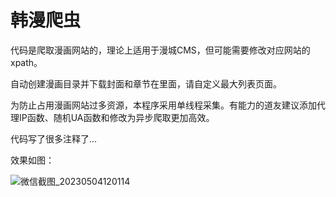 # 韩漫爬虫

代码是爬取漫画网站的，理论上适用于漫城CMS，但可能需要修改对应网站的xpath。

自动创建漫画目录并下载封面和章节在里面，请自定义最大列表页面。

为防止占用漫画网站过多资源，本程序采用单线程采集。有能力的道友建议添加代理IP函数、随机UA函数和修改为异步爬取更加高效。

代码写了很多注释了...

效果如图：

![微信截图_20230504120114](https://user-images.githubusercontent.com/79692879/236110128-3ce8c756-5c08-49d2-a548-efca1450f7b5.jpg)
